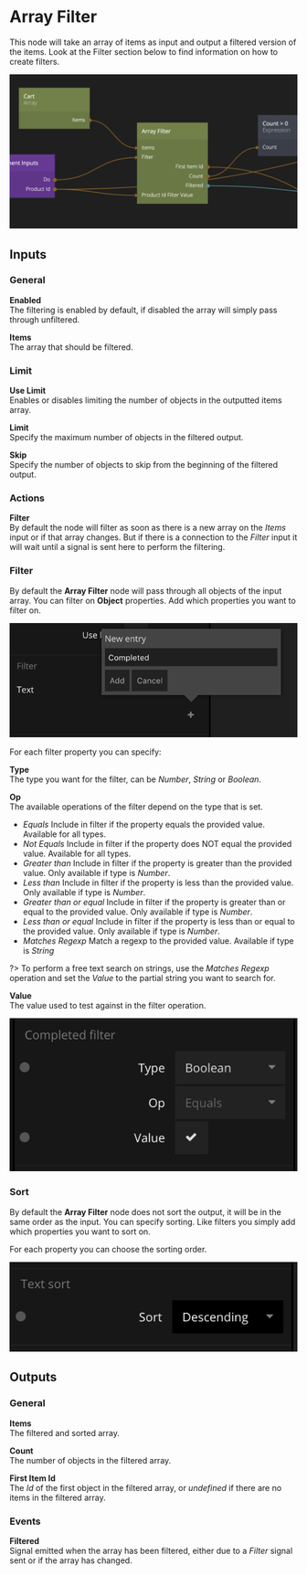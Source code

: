 # Array Filter

This node will take an array of items as input and output a filtered version of the items. Look at the Filter section below to find information on how to create filters.

![](array-filter.png ':class=img-size-l')

## Inputs

### General

**Enabled**  
The filtering is enabled by default, if disabled the array will simply pass through unfiltered.

**Items**  
The array that should be filtered.

### Limit

**Use Limit**  
Enables or disables limiting the number of objects in the outputted items array.

**Limit**  
Specify the maximum number of objects in the filtered output.

**Skip**  
Specify the number of objects to skip from the beginning of the filtered output.

### Actions

**Filter**  
By default the node will filter as soon as there is a new array on the _Items_ input or if that array changes. But if there is a connection to the _Filter_ input it will wait until a signal is sent here to perform the filtering.

### Filter

By default the **Array Filter** node will pass through all objects of the input array. You can filter on **Object** properties. Add which properties you want to filter on.

![](collection-filter.png ':class=img-size-m')

For each filter property you can specify:

**Type**  
The type you want for the filter, can be _Number_, _String_ or _Boolean_.

**Op**  
The available operations of the filter depend on the type that is set.

- _Equals_ Include in filter if the property equals the provided value. Available for all types.
- _Not Equals_ Include in filter if the property does NOT equal the provided value. Available for all types.
- _Greater than_ Include in filter if the property is greater than the provided value. Only available if type is _Number_.
- _Less than_ Include in filter if the property is less than the provided value. Only available if type is _Number_.
- _Greater than or equal_ Include in filter if the property is greater than or equal to the provided value. Only available if type is _Number_.
- _Less than or equal_ Include in filter if the property is less than or equal to the provided value. Only available if type is _Number_.
- _Matches Regexp_ Match a regexp to the provided value. Available if type is _String_

?> To perform a free text search on strings, use the _Matches Regexp_ operation and set the _Value_ to the partial string you want to search for.

**Value**  
The value used to test against in the filter operation.

![](collection-filter-2.png ':class=img-size-m')

### Sort

By default the **Array Filter** node does not sort the output, it will be in the same order as the input. You can specify sorting. Like filters you simply add which properties you want to sort on.

For each property you can choose the sorting order.

![](collection-sort.png ':class=img-size-m')

## Outputs

### General

**Items**  
The filtered and sorted array.

**Count**  
The number of objects in the filtered array.

**First Item Id**  
The *Id* of the first object in the filtered array, or *undefined* if there are no items in the filtered array.

### Events

**Filtered**  
Signal emitted when the array has been filtered, either due to a _Filter_ signal sent or if the array has changed.
